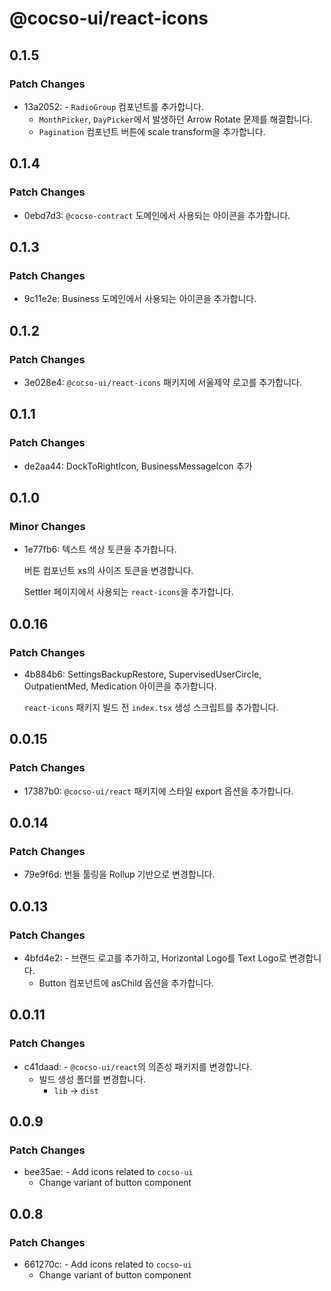 # @cocso-ui/react-icons

## 0.1.5

### Patch Changes

- 13a2052: - `RadioGroup` 컴포넌트를 추가합니다.
  - `MonthPicker`, `DayPicker`에서 발생하던 Arrow Rotate 문제를 해결합니다.
  - `Pagination` 컴포넌트 버튼에 scale transform을 추가합니다.

## 0.1.4

### Patch Changes

- 0ebd7d3: `@cocso-contract` 도메인에서 사용되는 아이콘을 추가합니다.

## 0.1.3

### Patch Changes

- 9c11e2e: Business 도메인에서 사용되는 아이콘을 추가합니다.

## 0.1.2

### Patch Changes

- 3e028e4: `@cocso-ui/react-icons` 패키지에 서울제약 로고를 추가합니다.

## 0.1.1

### Patch Changes

- de2aa44: DockToRightIcon, BusinessMessageIcon 추가

## 0.1.0

### Minor Changes

- 1e77fb6: 텍스트 색상 토큰을 추가합니다.

  버튼 컴포넌트 xs의 사이즈 토큰을 변경합니다.

  Settler 페이지에서 사용되는 `react-icons`을 추가합니다.

## 0.0.16

### Patch Changes

- 4b884b6: SettingsBackupRestore, SupervisedUserCircle, OutpatientMed, Medication 아이콘을 추가합니다.

  `react-icons` 패키지 빌드 전 `index.tsx` 생성 스크립트를 추가합니다.

## 0.0.15

### Patch Changes

- 17387b0: `@cocso-ui/react` 패키지에 스타일 export 옵션을 추가합니다.

## 0.0.14

### Patch Changes

- 79e9f6d: 번들 툴링을 Rollup 기반으로 변경합니다.

## 0.0.13

### Patch Changes

- 4bfd4e2: - 브랜드 로고를 추가하고, Horizontal Logo를 Text Logo로 변경합니다.
  - Button 컴포넌트에 asChild 옵션을 추가합니다.

## 0.0.11

### Patch Changes

- c41daad: - `@cocso-ui/react`의 의존성 패키지를 변경합니다.
  - 빌드 생성 폴더를 변경합니다.
    - `lib` → `dist`

## 0.0.9

### Patch Changes

- bee35ae: - Add icons related to `cocso-ui`
  - Change variant of button component

## 0.0.8

### Patch Changes

- 661270c: - Add icons related to `cocso-ui`
  - Change variant of button component

